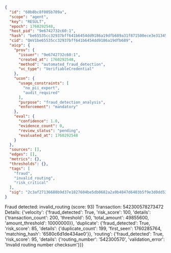 ```json
{
  "id": "60b8bc8f005b709a",
  "scope": "agent",
  "key": "RESULT",
  "epoch": 1760292548,
  "host_pid": "9e6742732c60:1",
  "hash": "be65535cc32937bff641b6454dd9186a19dfb689a31f871500ece3e313450b34",
  "cid": "QmV1be65535cc32937bff641b6454dd9186a19dfb689",
  "aicp": {
    "prov": {
      "issuer": "9e6742732c60:1",
      "created_at": 1760292548,
      "method": "automated_fraud_detection",
      "vc_type": "VerifiableCredential"
    },
    "ucon": {
      "usage_constraints": [
        "no_pii_export",
        "audit_required"
      ],
      "purpose": "fraud_detection_analysis",
      "enforcement": "mandatory"
    },
    "eval": {
      "confidence": 1.0,
      "evidence_count": 0,
      "review_status": "pending",
      "evaluated_at": 1760292548
    }
  },
  "sources": [],
  "edges": [],
  "metrics": {},
  "thresholds": {},
  "tags": [
    "fraud",
    "invalid_routing",
    "risk_critical"
  ],
  "sig": "2c3af27136680b9d37e1827604be5db0682a2a9b4847d6403b5f9e3d0dd53895"
}
```

Fraud detected: invalid_routing (score: 93)
Transaction: 542300578273472
Details: {'velocity': {'fraud_detected': True, 'risk_score': 100, 'details': {'transaction_count': 200, 'threshold': 50, 'total_amount': 49855600, 'amount_threshold': 10000000}}, 'duplicate': {'fraud_detected': True, 'risk_score': 85, 'details': {'duplicate_count': 199, 'first_seen': 1760285764, 'matching_hash': '6580c6d1de434ae0'}}, 'routing': {'fraud_detected': True, 'risk_score': 95, 'details': {'routing_number': '542300570', 'validation_error': 'Invalid routing number checksum'}}}